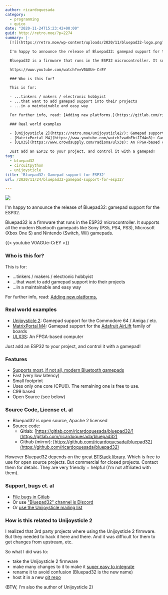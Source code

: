 ```yaml
---
author: ricardoquesada
category:
  - programming
  - quico
date: "2020-11-24T15:23:42+00:00"
guid: http://retro.moe/?p=2274
summary: |-
  [![](https://retro.moe/wp-content/uploads/2020/11/bluepad32-logo.png?w=842)](https://retro.moe/wp-content/uploads/2020/11/bluepad32-logo.png)

  I'm happy to announce the release of Bluepad32: gamepad support for the ESP32.

  Bluepad32 is a firmware that runs in the ESP32 microcontroller. It supports all the modern Bluetooth gamepads like Sony (PS5, PS4, PS3), Microsoft (Xbox One S) and Nintendo (Switch, Wii) gamepads.

  https://www.youtube.com/watch?v=V0AGUe-CrEY

  ### Who is this for?

  This is for:

  - ...tinkers / makers / electronic hobbyist
  - ...that want to add gamepad support into their projects
  - ...in a maintainable and easy way

  For further info, read: [Adding new platforms.](https://gitlab.com/ricardoquesada/bluepad32/-/blob/master/docs/adding_new_platform.md)

  ### Real world examples

  - [Unijoysticle 2](https://retro.moe/unijoysticle2/): Gamepad support for the Commodore 64 / Amiga / etc.
  - [MatrixPortal M4](https://www.youtube.com/watch?v=dbEbiJZd4n8): Gamepad support for the [Adafruit AirLift](https://www.adafruit.com/product/4745) family of boards
  - [ULX3S](https://www.crowdsupply.com/radiona/ulx3s): An FPGA-based computer

  Just add an ESP32 to your project, and control it with a gamepad!
tag:
  - bluepad32
  - circuitpython
  - unijoysticle
title: 'Bluepad32: Gamepad support for ESP32'
url: /2020/11/24/bluepad32-gamepad-support-for-esp32/

---
```

[![](/wp-content/uploads/2020/11/bluepad32-logo.png?w=842)](/wp-content/uploads/2020/11/bluepad32-logo.png)

I'm happy to announce the release of Bluepad32: gamepad support for the ESP32.

Bluepad32 is a firmware that runs in the ESP32 microcontroller. It supports all the modern Bluetooth gamepads like Sony (PS5, PS4, PS3), Microsoft (Xbox One S) and Nintendo (Switch, Wii) gamepads.

{{< youtube V0AGUe-CrEY >}}

### Who is this for?

This is for:

- ...tinkers / makers / electronic hobbyist
- ...that want to add gamepad support into their projects
- ...in a maintainable and easy way

For further info, read: [Adding new platforms.](https://gitlab.com/ricardoquesada/bluepad32/-/blob/master/docs/adding_new_platform.md)

### Real world examples

- [Unijoysticle 2](/unijoysticle2/): Gamepad support for the Commodore 64 / Amiga / etc.
- [MatrixPortal M4](https://www.youtube.com/watch?v=dbEbiJZd4n8): Gamepad support for the [Adafruit AirLift](https://www.adafruit.com/product/4745) family of boards
- [ULX3S](https://www.crowdsupply.com/radiona/ulx3s): An FPGA-based computer

Just add an ESP32 to your project, and control it with a gamepad!

### Features

- [Supports most, if not all, modern Bluetooth gamepads](https://gitlab.com/ricardoquesada/bluepad32/-/blob/master/docs/supported_gamepads.md)
- Fast (very low latency)
- Small footprint
- Uses only one core (CPU0). The remaining one is free to use.
- C99 based
- Open Source (see below)

### Source Code, License et. al

- Bluepad32 is open source, Apache 2 licensed
- Source code:
  - Gitlab: [https://gitlab.com/ricardoquesada/bluepad32/](https://gitlab.com/ricardoquesada/bluepad32)
  - Github (mirror): [https://github.com/ricardoquesada/bluepad32](https://github.com/ricardoquesada/bluepad32)

However Bluepad32 depends on the great [BTStack library](https://bluekitchen-gmbh.com/). Which is free to use for open source projects. But commercial for closed projects. Contact them for details. They are very friendly + helpful (I'm not affiliated with them).

### Support, bugs et. al

- [File bugs in Gitlab](https://gitlab.com/ricardoquesada/bluepad32/-/issues)
- Or use ["Bluepad32" channel is Discord](https://discord.com/channels/775177861665521725/775177925938642945)
- Or [use the Unijoysticle mailing list](https://groups.google.com/g/unijoysticle)

### How is this related to Unijoysticle 2

I realized that 3rd party projects where using the Unijoysticle 2 firmware. But they needed to hack it here and there. And it was difficult for them to get changes from upstream, etc.

So what I did was to:

- take the Unijoysticle 2 firmware
- make many changes to it to make it [super easy to integrate](https://gitlab.com/ricardoquesada/bluepad32/-/blob/master/docs/adding_new_platform.md)
- rename it to avoid confusion (Bluepad32 is the new name)
- host it in a new [git repo](https://gitlab.com/ricardoquesada/bluepad32)

(BTW, I'm also the author of Unijoysticle 2)
